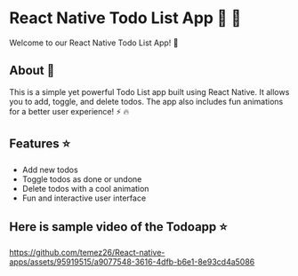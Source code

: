 # React Native Todo List App :memo: :iphone:

Welcome to our React Native Todo List App! :tada:

## About :memo:

This is a simple yet powerful Todo List app built using React Native. It allows you to add, toggle, and delete todos. The app also includes fun animations for a better user experience! :zap: :fire:

## Features :star:

- Add new todos
- Toggle todos as done or undone
- Delete todos with a cool animation
- Fun and interactive user interface



## Here is sample video of the Todoapp ⭐









https://github.com/temez26/React-native-apps/assets/95919515/a9077548-3616-4dfb-b6e1-8e93cd4a5086
